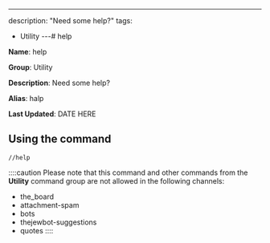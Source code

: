 ---
description: "Need some help?"
tags:
  - Utility
---# help

**Name**: help

**Group**: Utility

**Description**: Need some help?

**Alias**: halp

**Last Updated**: DATE HERE

## Using the command

    //help

::::caution Please note that this command and other commands from the **Utility** command group are not allowed in the following channels:
- the_board
- attachment-spam
- bots
- thejewbot-suggestions
- quotes
::::